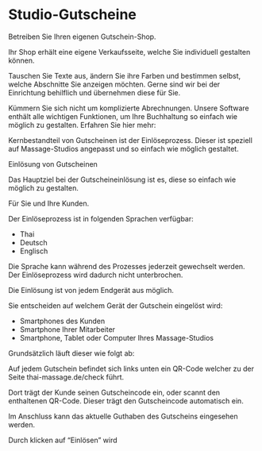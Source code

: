 # Studio-Gutscheine

Betreiben Sie Ihren eigenen Gutschein-Shop.

Ihr Shop erhält eine eigene Verkaufsseite, welche Sie individuell gestalten können.

Tauschen Sie Texte aus, ändern Sie ihre Farben und bestimmen selbst, welche Abschnitte Sie anzeigen möchten. Gerne sind wir bei der Einrichtung behilflich und übernehmen diese für Sie.

Kümmern Sie sich nicht um komplizierte Abrechnungen. Unsere Software enthält alle wichtigen Funktionen, um Ihre Buchhaltung so einfach wie möglich zu gestalten. Erfahren Sie hier mehr:

Kernbestandteil von Gutscheinen ist der Einlöseprozess. Dieser ist speziell auf Massage-Studios angepasst und so einfach wie möglich gestaltet.

Einlösung von Gutscheinen

Das Hauptziel bei der Gutscheineinlösung ist es, diese so einfach wie möglich zu gestalten.

Für Sie und Ihre Kunden. 

Der Einlöseprozess ist in folgenden Sprachen verfügbar:

- Thai
- Deutsch
- Englisch

Die Sprache kann während des Prozesses jederzeit gewechselt werden. Der Einlöseprozess wird dadurch nicht unterbrochen.

Die Einlösung ist von jedem Endgerät aus möglich.

Sie entscheiden auf welchem Gerät der Gutschein eingelöst wird:

- Smartphones des Kunden  
- Smartphone Ihrer Mitarbeiter
- Smartphone, Tablet oder Computer Ihres Massage-Studios

Grundsätzlich läuft dieser wie folgt ab:

Auf jedem Gutschein befindet sich links unten ein QR-Code welcher zu der Seite thai-massage.de/check führt.

Dort trägt der Kunde seinen Gutscheincode ein, oder scannt den enthaltenen QR-Code. Dieser trägt den Gutscheincode automatisch ein.

Im Anschluss kann das aktuelle Guthaben des Gutscheins eingesehen werden.

Durch klicken auf “Einlösen” wird
